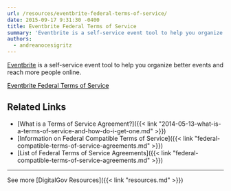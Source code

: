 ```yaml
---
url: /resources/eventbrite-federal-terms-of-service/
date: 2015-09-17 9:31:30 -0400
title: Eventbrite Federal Terms of Service
summary: 'Eventbrite is a self-service event tool to help you organize better events and reach more people online. Eventbrite Federal Terms of Service Related Links What is a Terms of Service Agreement? Information on Federal Compatible Terms of Service List of Federal Terms of Service Agreements     See more DigitalGov Resources'
authors:
  - andreanocesigritz
---
```


[Eventbrite](http://www.eventbrite.com) is a self-service event tool to help you organize better events and reach more people online.

<a class="button" style="color: #000000" href="https://www.eventbrite.com/l/federal-government/">Eventbrite Federal Terms of Service</a>

## Related Links

  * [What is a Terms of Service Agreement?]({{< link "2014-05-13-what-is-a-terms-of-service-and-how-do-i-get-one.md" >}})
  * [Information on Federal Compatible Terms of Service]({{< link "federal-compatible-terms-of-service-agreements.md" >}})
  * [List of Federal Terms of Service Agreements]({{< link "federal-compatible-terms-of-service-agreements.md" >}})

 

* * *

 

See more [DigitalGov Resources]({{< link "resources.md" >}})

<div class="sharedaddy sd-sharing-enabled">
</div>
